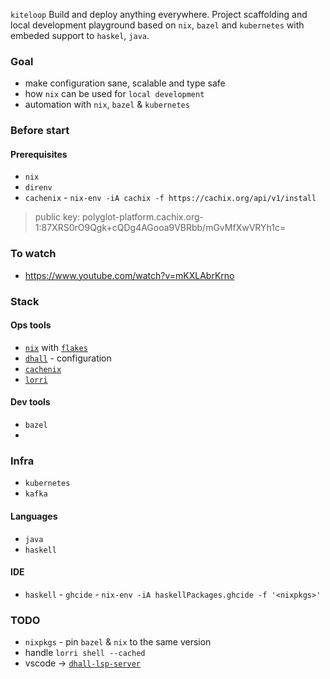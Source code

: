 `kiteloop`
Build and deploy anything everywhere. Project scaffolding and local development playground based on `nix`, `bazel` and `kubernetes` with embeded support to `haskel`, `java`.

### Goal
* make configuration sane, scalable and type safe
* how `nix` can be used for `local development`
* automation with `nix`, `bazel` & `kubernetes`

### Before start 
#### Prerequisites
* `nix`
* `direnv`
* `cachenix` - `nix-env -iA cachix -f https://cachix.org/api/v1/install`
> public key: polyglot-platform.cachix.org-1:87XRS0rO9Qgk+cQDg4AGooa9VBRbb/mGvMfXwVRYh1c=

### To watch
* https://www.youtube.com/watch?v=mKXLAbrKrno

### Stack

#### Ops tools
* [`nix`](https://github.com/NixOS/nixpkgs) with [`flakes`](https://www.tweag.io/blog/2020-05-25-flakes/)
* [`dhall`](https://github.com/dhall-lang/dhall-lang) - configuration
* [`cachenix`](https://cachix.org/)
* [`lorri`](https://github.com/target/lorri)

#### Dev tools
* `bazel`
*

### Infra
* `kubernetes`
* `kafka`

#### Languages
* `java`
* `haskell`

#### IDE
* `haskell` - `ghcide` - `nix-env -iA haskellPackages.ghcide -f '<nixpkgs>'`

### TODO
* `nixpkgs` - pin `bazel` & `nix` to the same version
* handle `lorri shell --cached`
* vscode -> [`dhall-lsp-server`](https://github.com/dhall-lang/dhall-haskell/tree/master/dhall-lsp-server)